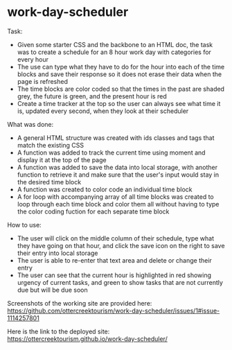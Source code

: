 # work-day-scheduler

Task:
- Given some starter CSS and the backbone to an HTML doc, the task was to create a schedule for an 8 hour work day with categories for every hour
- The use can type what they have to do for the hour into each of the time blocks and save their response so it does not erase their data when the page is refreshed
- The time blocks are color coded so that the times in the past are shaded grey, the future is green, and the present hour is red
- Create a time tracker at the top so the user can always see what time it is, updated every second, when they look at their scheduler

What was done:
- A general HTML structure was created with ids classes and tags that match the existing CSS
- A function was added to track the current time using moment and display it at the top of the page
- A function was added to save the data into local storage, with another function to retrieve it and make sure that the user's input would stay in the desired time block
- A function was created to color code an individual time block
- A for loop with accompanying array of all time blocks was created to loop through each time block and color them all without having to type the color coding fuction for each separate time block

How to use:
- The user will click on the middle column of their schedule, type what they have going on that hour, and click the save icon on the right to save their entry into local storage
- The user is able to re-enter that text area and delete or change their entry
- The user can see that the current hour is highlighted in red showing urgency of current tasks, and green to show tasks that are not currently due but will be due soon

Screenshots of the working site are provided here:
https://github.com/ottercreektourism/work-day-scheduler/issues/1#issue-1114257801

Here is the link to the deployed site:
https://ottercreektourism.github.io/work-day-scheduler/
